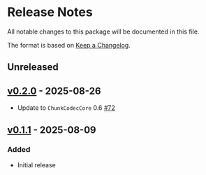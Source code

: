 # Release Notes

All notable changes to this package will be documented in this file.

The format is based on [Keep a Changelog](https://keepachangelog.com/en/1.0.0/).

## Unreleased

## [v0.2.0](https://github.com/JuliaIO/ChunkCodecs.jl/tree/Bitshuffle-v0.2.0) - 2025-08-26

- Update to `ChunkCodecCore` 0.6 [#72](https://github.com/JuliaIO/ChunkCodecs.jl/pull/72)

## [v0.1.1](https://github.com/JuliaIO/ChunkCodecs.jl/tree/Bitshuffle-v0.1.1) - 2025-08-09

### Added

- Initial release
